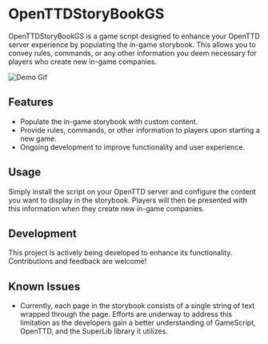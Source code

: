 # OpenTTDStoryBookGS

OpenTTDStoryBookGS is a game script designed to enhance your OpenTTD server experience by populating the in-game storybook. This allows you to convey rules, commands, or any other information you deem necessary for players who create new in-game companies.

![Demo Gif]([https://github.com/SarahRoseLives/OpenTTDStorybookGS/blob/main/storybook-demo.gif?raw=true](https://github.com/SarahRoseLives/OpenTTDStorybookGS/blob/main/demo.gif?raw=true))

## Features

- Populate the in-game storybook with custom content.
- Provide rules, commands, or other information to players upon starting a new game.
- Ongoing development to improve functionality and user experience.

## Usage

Simply install the script on your OpenTTD server and configure the content you want to display in the storybook. Players will then be presented with this information when they create new in-game companies.

## Development

This project is actively being developed to enhance its functionality. Contributions and feedback are welcome!

## Known Issues

- Currently, each page in the storybook consists of a single string of text wrapped through the page. Efforts are underway to address this limitation as the developers gain a better understanding of GameScript, OpenTTD, and the SuperLib library it utilizes.

